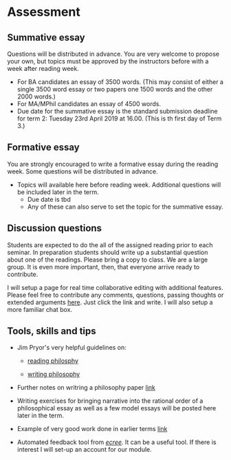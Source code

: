 # Assessment

## Summative essay

Questions will be distributed in advance. You are very welcome to propose your own, but topics must be approved by the instructors before with a week after reading week.

* For BA candidates an essay of 3500 words. (This may consist of either a single 3500 word essay or two papers one 1500 words and the other 2000 words.)
* For MA/MPhil candidates an essay of 4500 words.
* Due date for the summative essay is the standard submission deadline for term 2: Tuesday 23rd April 2019 at 16.00. (This is th first day of Term 3.)

<!-- * A couple questions on forgiveness have been added to the initial set [link](https://www.dropbox.com/s/n0u52rtzbshj1h1/essay-topics-summative.pdf?dl=0). -->


## Formative essay

You are strongly encouraged to write a formative essay during the reading week. Some questions will be distributed in advance.

* Topics will available here before reading week. Additional questions will be included later in the term. <!-- [link](https://www.dropbox.com/s/ca1m5bf5n06fom1/essay-topics-formative.pdf?dl=0). -->
  - Due date is tbd
  - Any of these can also serve to set the topic for the summative essay.


## Discussion questions

Students are expected to do the all of the assigned reading prior to each seminar. In preparation students should write up a substantial question about one of the readings. Please bring a copy to class. We are a large group. It is even more important, then, that everyone arrive ready to contribute.

I will setup a page for real time collaborative editing with additional features. Please feel free to contribute any comments, questions, passing thoughts or extended arguments [here](https://pad.disroot.org/p/moralpsychology2019). Just click the link and write. I will also setup a more familiar chat box.


## Tools, skills and tips

- Jim Pryor's very helpful guidelines on:
    + [reading philosphy](http://www.jimpryor.net/teaching/guidelines/reading.html)

    + [writing philosophy](http://www.jimpryor.net/teaching/guidelines/writing.html)

- Further notes on writring a philosophy paper [link](https://www.dropbox.com/s/ow6b0l5vy28b19t/notes-writing.pdf?dl=0)

- Writing exercises for bringing narrative into the rational order of a philosophical essay as well as a few model essays will be posted here later in the term.
<!-- link to 2017 exercises-->

- Example of very good work done in earlier terms [link](https://www.dropbox.com/s/c1c5ykhzsxdpyys/sample-essay-1-3097.pdf?dl=0)
<!-- link to folder with 'Disolving the paradox of grief' and eventually others -->
- Automated feedback tool from [*ecree*](https://www.ecree.com/signup). It can be a useful tool. If there is interest I will set-up an account for our module.








